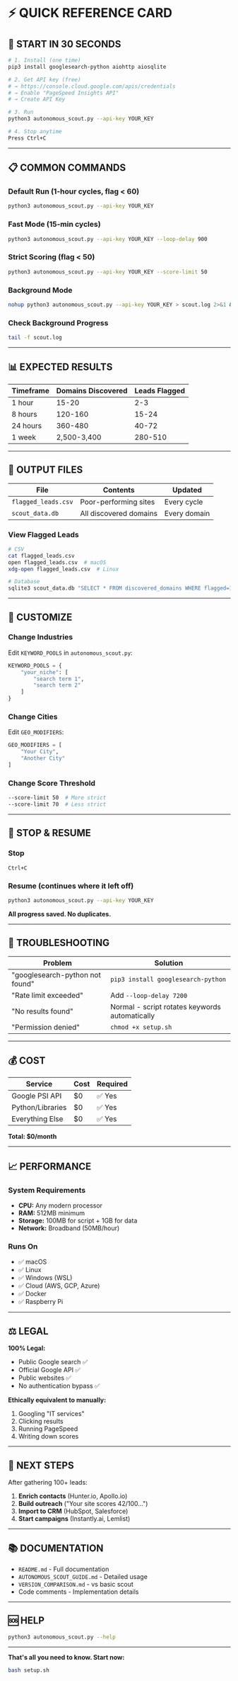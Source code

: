 # ⚡ QUICK REFERENCE CARD

## 🚀 START IN 30 SECONDS

```bash
# 1. Install (one time)
pip3 install googlesearch-python aiohttp aiosqlite

# 2. Get API key (free)
# → https://console.cloud.google.com/apis/credentials
# → Enable "PageSpeed Insights API" 
# → Create API Key

# 3. Run
python3 autonomous_scout.py --api-key YOUR_KEY

# 4. Stop anytime
Press Ctrl+C
```

---

## 📋 COMMON COMMANDS

### Default Run (1-hour cycles, flag < 60)
```bash
python3 autonomous_scout.py --api-key YOUR_KEY
```

### Fast Mode (15-min cycles)
```bash
python3 autonomous_scout.py --api-key YOUR_KEY --loop-delay 900
```

### Strict Scoring (flag < 50)
```bash
python3 autonomous_scout.py --api-key YOUR_KEY --score-limit 50
```

### Background Mode
```bash
nohup python3 autonomous_scout.py --api-key YOUR_KEY > scout.log 2>&1 &
```

### Check Background Progress
```bash
tail -f scout.log
```

---

## 📊 EXPECTED RESULTS

| Timeframe | Domains Discovered | Leads Flagged |
|-----------|-------------------|---------------|
| 1 hour    | 15-20             | 2-3           |
| 8 hours   | 120-160           | 15-24         |
| 24 hours  | 360-480           | 40-72         |
| 1 week    | 2,500-3,400       | 280-510       |

---

## 📁 OUTPUT FILES

| File | Contents | Updated |
|------|----------|---------|
| `flagged_leads.csv` | Poor-performing sites | Every cycle |
| `scout_data.db` | All discovered domains | Every domain |

### View Flagged Leads
```bash
# CSV
cat flagged_leads.csv
open flagged_leads.csv  # macOS
xdg-open flagged_leads.csv  # Linux

# Database
sqlite3 scout_data.db "SELECT * FROM discovered_domains WHERE flagged=1"
```

---

## 🔧 CUSTOMIZE

### Change Industries
Edit `KEYWORD_POOLS` in `autonomous_scout.py`:
```python
KEYWORD_POOLS = {
    "your_niche": [
        "search term 1",
        "search term 2"
    ]
}
```

### Change Cities
Edit `GEO_MODIFIERS`:
```python
GEO_MODIFIERS = [
    "Your City",
    "Another City"
]
```

### Change Score Threshold
```bash
--score-limit 50  # More strict
--score-limit 70  # Less strict
```

---

## 🛑 STOP & RESUME

### Stop
```
Ctrl+C
```

### Resume (continues where it left off)
```bash
python3 autonomous_scout.py --api-key YOUR_KEY
```

**All progress saved. No duplicates.**

---

## 🐛 TROUBLESHOOTING

| Problem | Solution |
|---------|----------|
| "googlesearch-python not found" | `pip3 install googlesearch-python` |
| "Rate limit exceeded" | Add `--loop-delay 7200` |
| "No results found" | Normal - script rotates keywords automatically |
| "Permission denied" | `chmod +x setup.sh` |

---

## 💰 COST

| Service | Cost | Required |
|---------|------|----------|
| Google PSI API | $0 | ✅ Yes |
| Python/Libraries | $0 | ✅ Yes |
| Everything Else | $0 | ✅ Yes |

**Total: $0/month**

---

## 📈 PERFORMANCE

### System Requirements
- **CPU:** Any modern processor
- **RAM:** 512MB minimum
- **Storage:** 100MB for script + 1GB for data
- **Network:** Broadband (50MB/hour)

### Runs On
- ✅ macOS
- ✅ Linux
- ✅ Windows (WSL)
- ✅ Cloud (AWS, GCP, Azure)
- ✅ Docker
- ✅ Raspberry Pi

---

## ⚖️ LEGAL

**100% Legal:**
- Public Google search ✅
- Official Google API ✅
- Public websites ✅
- No authentication bypass ✅

**Ethically equivalent to manually:**
1. Googling "IT services"
2. Clicking results
3. Running PageSpeed
4. Writing down scores

---

## 🎯 NEXT STEPS

After gathering 100+ leads:

1. **Enrich contacts** (Hunter.io, Apollo.io)
2. **Build outreach** ("Your site scores 42/100...")
3. **Import to CRM** (HubSpot, Salesforce)
4. **Start campaigns** (Instantly.ai, Lemlist)

---

## 📚 DOCUMENTATION

- `README.md` - Full documentation
- `AUTONOMOUS_SCOUT_GUIDE.md` - Detailed usage
- `VERSION_COMPARISON.md` - vs basic scout
- Code comments - Implementation details

---

## 🆘 HELP

```bash
python3 autonomous_scout.py --help
```

---

**That's all you need to know. Start now:**

```bash
bash setup.sh
```
